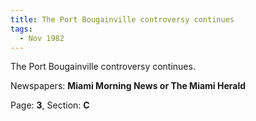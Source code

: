 ```yaml
---  
title: The Port Bougainville controversy continues  
tags:  
  - Nov 1982  
---  
```

  
The Port Bougainville controversy continues.  
  
Newspapers: **Miami Morning News or The Miami Herald**  
  
Page: **3**, Section: **C** 
